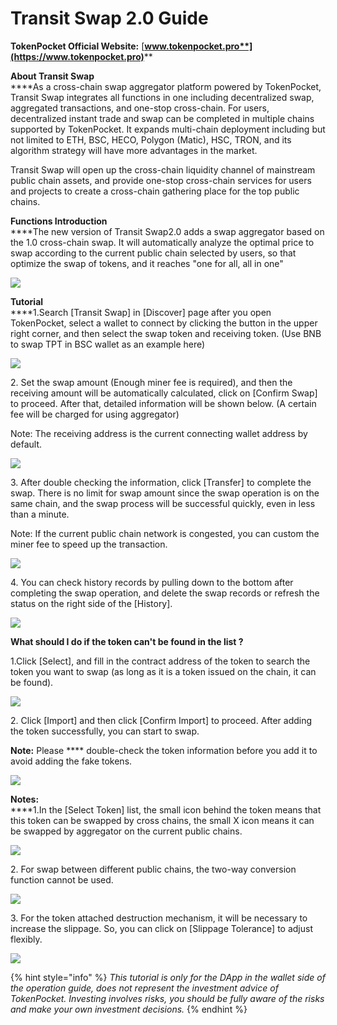 # Transit Swap 2.0 Guide

&#x20;                           **TokenPocket Official Website:** [**www.tokenpocket.pro**](https://www.tokenpocket.pro)****

**About Transit Swap**\
****As a cross-chain swap aggregator platform powered by TokenPocket, Transit Swap integrates all functions in one including decentralized swap, aggregated transactions, and one-stop cross-chain. For users, decentralized instant trade and swap can be completed in multiple chains supported by TokenPocket. It expands multi-chain deployment including but not limited to ETH, BSC, HECO, Polygon (Matic), HSC, TRON, and its algorithm strategy will have more advantages in the market.

Transit Swap will open up the cross-chain liquidity channel of mainstream public chain assets, and provide one-stop cross-chain services for users and projects to create a cross-chain gathering place for the top public chains.

**Functions Introduction**\
****The new version of Transit Swap2.0 adds a swap aggregator based on the 1.0 cross-chain swap. It will automatically analyze the optimal price to swap according to the current public chain selected by users, so that optimize the swap of tokens, and it reaches "one for all, all in one"

![](../../.gitbook/assets/01.png)

**Tutorial**\
****1.Search \[Transit Swap] in \[Discover] page after you open TokenPocket, select a wallet to connect by clicking the button in the upper right corner, and then select the swap token and receiving token. (Use BNB to swap TPT in BSC wallet as an example here)

![](<../../.gitbook/assets/1 (1).png>)

2\. Set the swap amount (Enough miner fee is required), and then the receiving amount will be automatically calculated, click on \[Confirm Swap] to proceed. After that, detailed information will be shown below. (A certain fee will be charged for using aggregator)

Note: The receiving address is the current connecting wallet address by default.&#x20;

![](<../../.gitbook/assets/2 (1).jpg>)

3\. After double checking the information, click \[Transfer] to complete the swap. There is no limit for swap amount since the swap operation is on the same chain, and the swap process will be successful quickly, even in less than a minute.

Note: If the current public chain network is congested, you can custom the miner fee to speed up the transaction.

![](<../../.gitbook/assets/5 (2).png>)

4\. You can check history records by pulling down to the bottom after completing the swap operation, and delete the swap records or refresh the status on the right side of the \[History].

![](../../.gitbook/assets/3.jpg)



**What should I do if the token can't be found in the list ?**

1.Click \[Select], and fill in the contract address of the token to search the token you want to swap (as long as it is a token issued on the chain, it can be found).

![](../../.gitbook/assets/1.1.png)

2\. Click \[Import] and then click \[Confirm Import] to proceed. After adding the token successfully, you can start to swap.

**Note:** Please **** double-check the token information before you add it to avoid adding the fake tokens.

![](../../.gitbook/assets/1.2.png)



**Notes:**\
****1.In the \[Select Token] list, the small icon behind the token means that this token can be swapped by cross chains, the small X icon means it can be swapped by aggregator on the current public chains.

![](../../.gitbook/assets/2.1.png)

2\. For swap between different public chains, the two-way conversion function cannot be used.

![](../../.gitbook/assets/2.2.jpg)

3\. For the token attached destruction mechanism, it will be necessary to increase the slippage. So, you can click on \[Slippage Tolerance] to adjust flexibly.

![](../../.gitbook/assets/2.3.jpg)



{% hint style="info" %}
_This tutorial is only for the DApp in the wallet side of the operation guide, does not represent the investment advice of TokenPocket. Investing involves risks, you should be fully aware of the risks and make your own investment decisions._
{% endhint %}

